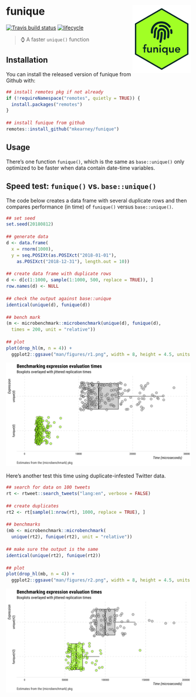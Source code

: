 
<!-- README.md is generated from README.Rmd. Please edit that file -->

# funique <img src="man/figures/logo.png" width="160px" align="right" />

[![Travis build
status](https://travis-ci.org/mkearney/funique.svg?branch=master)](https://travis-ci.org/mkearney/funique)
[![lifecycle](https://img.shields.io/badge/lifecycle-experimental-orange.svg)](https://www.tidyverse.org/lifecycle/#experimental)

> ⌚️ A faster `unique()` function

## Installation

You can install the released version of funique from Github with:

``` r
## install remotes pkg if not already
if (!requireNamespace("remotes", quietly = TRUE)) {
  install.packages("remotes")
}

## install funique from github
remotes::install_github("mkearney/funique")
```

## Usage

There’s one function `funique()`, which is the same as `base::unique()`
only optimized to be faster when data contain date-time variables.

## Speed test: `funique()` vs. `base::unique()`

The code below creates a data frame with several duplicate rows and then
compares performance (in time) of `funique()` versus `base::unique()`.

``` r
## set seed
set.seed(20180812)

## generate data
d <- data.frame(
  x = rnorm(1000),
  y = seq.POSIXt(as.POSIXct("2018-01-01"),
    as.POSIXct("2018-12-31"), length.out = 10))

## create data frame with duplicate rows
d <- d[c(1:1000, sample(1:1000, 500, replace = TRUE)), ]
row.names(d) <- NULL

## check the output against base::unique
identical(unique(d), funique(d))

## bench mark
(m <- microbenchmark::microbenchmark(unique(d), funique(d), 
  times = 200, unit = "relative"))

## plot
plot(drop_hl(m, n = 4)) + 
  ggplot2::ggsave("man/figures/r1.png", width = 8, height = 4.5, units = "in")
```

<p align="center">

<img src="man/figures/r1.png">

Here’s another test this time using duplicate-infested Twitter data.

``` r
## search for data on 100 tweets
rt <- rtweet::search_tweets("lang:en", verbose = FALSE)

## create duplicates
rt2 <- rt[sample(1:nrow(rt), 1000, replace = TRUE), ]

## benchmarks
(mb <- microbenchmark::microbenchmark(
  unique(rt2), funique(rt2), unit = "relative"))

## make sure the output is the same
identical(unique(rt2), funique(rt2))

## plot
plot(drop_hl(mb, n = 4)) + 
  ggplot2::ggsave("man/figures/r2.png", width = 8, height = 4.5, units = "in")
```

<p align="center">

<img src="man/figures/r2.png">
